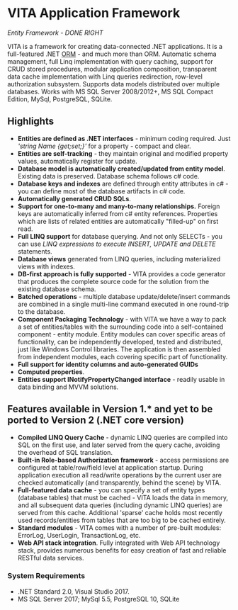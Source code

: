 # VITA Application Framework  
*Entity Framework - DONE RIGHT*  

VITA is a framework for creating data-connected .NET applications. It is a full-featured .NET [ORM](http://en.wikipedia.org/wiki/Object-relational_mapping) - and much more than ORM. Automatic schema management, full Linq implementation with query caching, support for CRUD stored procedures, modular application composition, transparent data cache implementation with Linq queries redirection, row-level authorization subsystem. Supports data models distributed over multiple databases. 
Works with MS SQL Server 2008/2012+, MS SQL Compact Edition, MySql, PostgreSQL, SQLite.

## Highlights
* **Entities are defined as .NET interfaces** - minimum coding required. Just _'string Name {get;set;}'_ for a property - compact and clear. 
* **Entities are self-tracking** - they maintain original and modified property values, automatically register for update. 
* **Database model is automatically created/updated from entity model**. Existing data is preserved. Database schema follows c# code. 
* **Database keys and indexes** are defined through entity attributes in c# - you can define most of the database artifacts in c# code.
* **Automatically generated CRUD SQLs**. 
* **Support for one-to-many and many-to-many relationships.** Foreign keys are automatically inferred from c# entity references. Properties which are lists of related entities are automatically "filled-up" on first read. 
* **Full LINQ support** for database querying. And not only SELECTs - you can use *LINQ expressions to execute INSERT, UPDATE and DELETE* statements.
* **Database views** generated from LINQ queries, including materialized views with indexes.
* **DB-first approach is fully supported** - VITA provides a code generator that produces the complete source code for the solution from the existing database schema. 
* **Batched operations** - multiple database update/delete/insert commands are combined in a single multi-line command executed in one round-trip to the database.  
* **Component Packaging Technology** - with VITA we have a way to pack a set of entities/tables with the surrounding code into a self-contained component - entity module. Entity modules can cover specific areas of functionality, can be independently developed, tested and distributed, just like Windows Control libraries. The application is then assembled from independent modules, each covering specific part of functionality. 
* **Full support for identity columns and auto-generated GUIDs**
* **Computed properties**.
* **Entities support INotifyPropertyChanged interface** - readily usable in data binding and MVVM solutions.

## Features available in Version 1.* and yet to be ported to Version 2 (.NET core version)
* **Compiled LINQ Query Cache** - dynamic LINQ queries are compiled into SQL on the first use, and later served from the query cache, avoiding the overhead of SQL translation. 
* **Built-in Role-based Authorization framework** - access permissions are configured at table/row/field level at application startup. During application execution all read/write operations by the current user are checked automatically (and transparently, behind the scene) by VITA.  
* **Full-featured data cache** - you can specify a set of entity types (database tables) that must be cached - VITA loads the data in memory, and all subsequent data queries (including dynamic LINQ queries) are served from this cache. Additional 'sparse' cache holds most recently used records/entities from tables that are too big to be cached entirely.
* **Standard modules** - VITA comes with a number of pre-built modules: ErrorLog, UserLogin, TransactionLog, etc. 
* **Web API stack integration**. Fully integrated with Web API technology stack, provides numerous benefits for easy creation of fast and reliable RESTful data services. 

### System Requirements
* .NET Standard 2.0, Visual Studio 2017. 
* MS SQL Server 2017; MySql 5.5, PostgreSQL 10, SQLite


